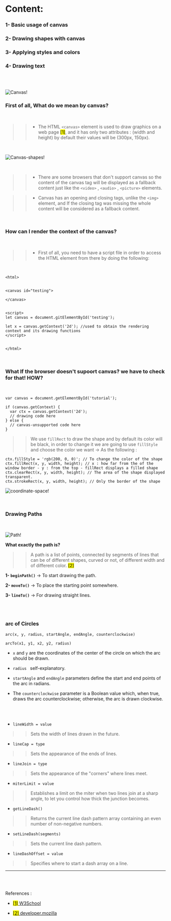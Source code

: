 # Content: 

### 1- Basic usage of canvas

### 2- Drawing shapes with canvas

### 3- Applying styles and colors

### 4- Drawing text


<br>
<br>



![Canvas!](https://s3-ap-south-1.amazonaws.com/trt-blog-ghost/2020/03/12.jpeg)




### First of all, What do we mean by canvas? 

<br>

>> * The HTML ``<canvas>`` element is used to draw graphics on a web page <mark>[1]</mark>, and it has only two attributes : (width and height) by default their values will be (300px, 150px). 

<br>



![Canvas-shapes!](https://cdn.mos.cms.futurecdn.net/SbV7qwk7jkrfhey8wWZ4Mb.jpg)


<br>


>> * There are some browsers that don't support canvas so the content of the canvas tag will be displayed as a fallback content just like the ``<video>`` , ``<audio>`` , ``<picture>`` elements. 

>> * Canvas has an opening and closing tags, unlike the ``<img>`` element, and If the closing tag was missing the whole content will be considered as a fallback content.

<br>


### How can I render the context of the canvas? 

<br>

>> * First of all, you need to have a script file in order to access the HTML element from there by doing the following:

<br>

```
<html>


<canvas id="testing"> 

</canvas>


<script>
let canvas = document.gitElementById('testing');

let x = canvas.getContext('2d'); //used to obtain the rendering context and its drawing functions
</script>


</html>
```
<br>


### What If the browser doesn't supoort canvas? we have to check for that! HOW? 

<br>

```
var canvas = document.getElementById('tutorial');

if (canvas.getContext) {
  var ctx = canvas.getContext('2d');
  // drawing code here
} else {
  // canvas-unsupported code here
}

```


>> We use ``fillRect`` to draw the shape and by default its color will be black, in order to change it we are going to use ``fillStyle`` and choose the color we want -> As the following : 

```
ctx.fillStyle = 'rgb(200, 0, 0)'; // To change the color of the shape
ctx.fillRect(x, y, width, height); // x : how far from the of the window border - y : from the top - fillRect displays a filled shape
ctx.clearRect(x, y, width, height); // The area of the shape displayed transparent.
ctx.strokeRect(x, y, width, height); // Only the border of the shape

```

![coordinate-space!](https://developer.mozilla.org/en-US/docs/Web/API/Canvas_API/Tutorial/Drawing_shapes/canvas_default_grid.png)


<br>


### Drawing Paths

<br>

![Path!](https://cdn.dribbble.com/users/846207/screenshots/4341654/circle-along-with-path.gif)



**What exactly the path is?**

>>A path is a list of points, connected by segments of lines that can be of different shapes, curved or not, of different width and of different color. <mark>[2]</mark>

**1- ``beginPath()``** -> To start drawing the path.

**2- ``moveTo()``** -> To place the starting point somewhere.

**3- ``lineTo()``** -> For drawing straight lines.

<br>
<br>


### arc of Circles 

```
arc(x, y, radius, startAngle, endAngle, counterclockwise)

arcTo(x1, y1, x2, y2, radius)
```

* ``x`` and ``y`` are the coordinates of the center of the circle on which the arc should be drawn.

* ``radius `` self-explanatory.

* ``startAngle`` and ``endAngle`` parameters define the start and end points of the arc in radians.

* The ``counterclockwise`` parameter is a Boolean value which, when true, draws the arc counterclockwise; otherwise, the arc is drawn clockwise.


<br>
<br>

* ``lineWidth = value``

>>Sets the width of lines drawn in the future.

* ``lineCap = type``

>>Sets the appearance of the ends of lines.

* ``lineJoin = type``

>> Sets the appearance of the "corners" where lines meet.

* ``miterLimit = value``

>> Establishes a limit on the miter when two lines join at a sharp angle, to let you control how thick the junction becomes.

* ``getLineDash()``

>> Returns the current line dash pattern array containing an even number of non-negative numbers.

* ``setLineDash(segments)``

>> Sets the current line dash pattern.

* ``lineDashOffset = value``

>> Specifies where to start a dash array on a line.

<hr>
<br>
<br>


References :

* [<mark>[1]</mark> W3School](https://www.w3schools.com/html/html5_canvas.asp)

* [<mark>[2]</mark> developer.mozilla](https://developer.mozilla.org/en-US/docs/Web/API/Canvas_API/Tutorial/Drawing_shapes)

